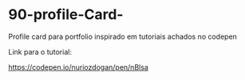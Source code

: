 # 90-profile-Card-
Profile card para portfolio inspirado em tutoriais achados no codepen

Link para o tutorial: 

https://codepen.io/nuriozdogan/pen/nBlsa
